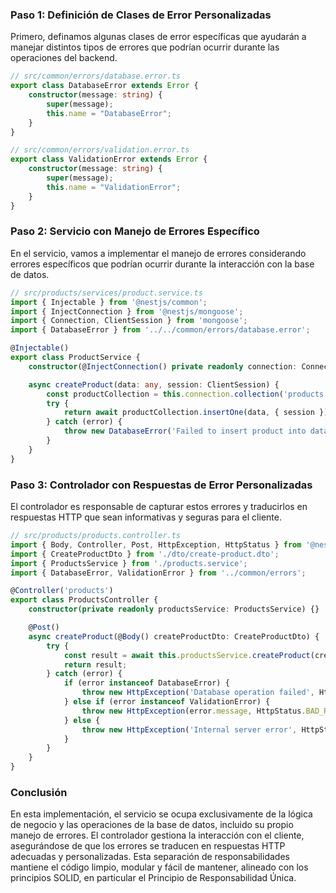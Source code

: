 ### Paso 1: Definición de Clases de Error Personalizadas

Primero, definamos algunas clases de error específicas que ayudarán a manejar distintos tipos de errores que podrían ocurrir durante las operaciones del backend.

```typescript
// src/common/errors/database.error.ts
export class DatabaseError extends Error {
    constructor(message: string) {
        super(message);
        this.name = "DatabaseError";
    }
}

// src/common/errors/validation.error.ts
export class ValidationError extends Error {
    constructor(message: string) {
        super(message);
        this.name = "ValidationError";
    }
}
```

### Paso 2: Servicio con Manejo de Errores Específico

En el servicio, vamos a implementar el manejo de errores considerando errores específicos que podrían ocurrir durante la interacción con la base de datos.

```typescript
// src/products/services/product.service.ts
import { Injectable } from '@nestjs/common';
import { InjectConnection } from '@nestjs/mongoose';
import { Connection, ClientSession } from 'mongoose';
import { DatabaseError } from '../../common/errors/database.error';

@Injectable()
export class ProductService {
    constructor(@InjectConnection() private readonly connection: Connection) {}

    async createProduct(data: any, session: ClientSession) {
        const productCollection = this.connection.collection('products');
        try {
            return await productCollection.insertOne(data, { session });
        } catch (error) {
            throw new DatabaseError('Failed to insert product into database');
        }
    }
}
```

### Paso 3: Controlador con Respuestas de Error Personalizadas

El controlador es responsable de capturar estos errores y traducirlos en respuestas HTTP que sean informativas y seguras para el cliente.

```typescript
// src/products/products.controller.ts
import { Body, Controller, Post, HttpException, HttpStatus } from '@nestjs/common';
import { CreateProductDto } from './dto/create-product.dto';
import { ProductsService } from './products.service';
import { DatabaseError, ValidationError } from '../common/errors';

@Controller('products')
export class ProductsController {
    constructor(private readonly productsService: ProductsService) {}

    @Post()
    async createProduct(@Body() createProductDto: CreateProductDto) {
        try {
            const result = await this.productsService.createProduct(createProductDto);
            return result;
        } catch (error) {
            if (error instanceof DatabaseError) {
                throw new HttpException('Database operation failed', HttpStatus.INTERNAL_SERVER_ERROR);
            } else if (error instanceof ValidationError) {
                throw new HttpException(error.message, HttpStatus.BAD_REQUEST);
            } else {
                throw new HttpException('Internal server error', HttpStatus.INTERNAL_SERVER_ERROR);
            }
        }
    }
}
```

### Conclusión

En esta implementación, el servicio se ocupa exclusivamente de la lógica de negocio y las operaciones de la base de datos, incluido su propio manejo de errores. El controlador gestiona la interacción con el cliente, asegurándose de que los errores se traducen en respuestas HTTP adecuadas y personalizadas. Esta separación de responsabilidades mantiene el código limpio, modular y fácil de mantener, alineado con los principios SOLID, en particular el Principio de Responsabilidad Única.